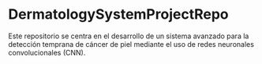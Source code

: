 # DermatologySystemProjectRepo
Este repositorio se centra en el desarrollo de un sistema avanzado para la detección temprana de cáncer de piel mediante el uso de redes neuronales convolucionales (CNN). 
